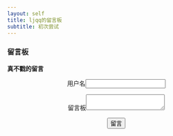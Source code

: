 ```yaml
---
layout: self
title: ljqq的留言板
subtitle: 初次尝试
---
```


### 留言板
**真不戳的留言**
<div style="width:100%;text-align:center">
<form>
        <p>用户名<input type="text" name="username"></p>
        <p>留言板<textarea name="content"></textarea></p>
        <p><input type="submit" value="留言"></p>
</form>
</div>